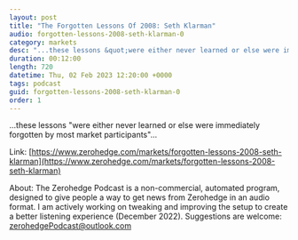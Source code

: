 ```yaml
---
layout: post
title: "The Forgotten Lessons Of 2008: Seth Klarman"
audio: forgotten-lessons-2008-seth-klarman-0
category: markets
desc: "...these lessons &quot;were either never learned or else were immediately forgotten by most market participants&quot;..."
duration: 00:12:00
length: 720
datetime: Thu, 02 Feb 2023 12:20:00 +0000
tags: podcast
guid: forgotten-lessons-2008-seth-klarman-0
order: 1
---
```

...these lessons &quot;were either never learned or else were immediately forgotten by most market participants&quot;...

Link: [https://www.zerohedge.com/markets/forgotten-lessons-2008-seth-klarman](https://www.zerohedge.com/markets/forgotten-lessons-2008-seth-klarman)

About: The Zerohedge Podcast is a non-commercial, automated program, designed to give people a way to get news from Zerohedge in an audio format.  I am actively working on tweaking and improving the setup to create a better listening experience (December 2022).  Suggestions are welcome: [zerohedgePodcast@outlook.com](mailto:zerohedgePodcast@outlook.com)